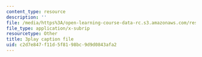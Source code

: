 ```yaml
---
content_type: resource
description: ''
file: /media/https%3A/open-learning-course-data-rc.s3.amazonaws.com/res-6-012-introduction-to-probability-spring-2018/c2d7e847f11d5f8198bc9d9d0843afa2_8odFouBR2wE.vtt
file_type: application/x-subrip
resourcetype: Other
title: 3play caption file
uid: c2d7e847-f11d-5f81-98bc-9d9d0843afa2
---
```

